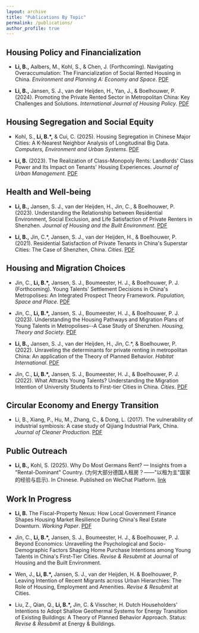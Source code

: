 ```yaml
---
layout: archive
title: "Publications By Topic"
permalink: /publications/
author_profile: true
---
```


## Housing Policy and Financialization

* **Li, B.,** Aalbers, M., Kohl, S., & Chen, J. (Forthcoming). Navigating Overaccumulation: The Financialization of Social Rented Housing in China. *Environment and Planning A: Economy and Space*. [PDF](https://housingforall.github.io/files/epa-public-version.pdf)
  
* **Li, B.,** Jansen, S. J., van der Heijden, H., Yan, J., & Boelhouwer, P. (2024). Promoting the Private Rented Sector in Metropolitan China: Key Challenges and Solutions. *International Journal of Housing Policy*. [PDF](https://housingforall.github.io/files/ijhp-2024.pdf)
    
## Housing Segregation and Social Equity

* Kohl, S., **Li, B.\*,** & Cui, C. (2025). Housing Segregation in Chinese Major Cities: A K-Nearest Neighbor Analysis of Longitudinal Big Data. *Computers, Environment and Urban Systems*. [PDF](https://housingforall.github.io/files/ceus_2025.pdf)
  
* **Li, B.** (2023). The Realization of Class-Monopoly Rents: Landlords' Class Power and Its Impact on Tenants' Housing Experiences. *Journal of Urban Management*. [PDF](https://housingforall.github.io/files/jum_2023.pdf)

## Health and Well-being

* **Li, B.,** Jansen, S. J., van der Heijden, H., Jin, C., & Boelhouwer, P. (2023). Understanding the Relationship between Residential Environment, Social Exclusion, and Life Satisfaction of Private Renters in Shenzhen. *Journal of Housing and the Built Environment*. [PDF](https://housingforall.github.io/files/hbe_2023.pdf)
  
* **Li, B.,** Jin, C.\*, Jansen, S. J., van der Heijden, H., & Boelhouwer, P. (2021). Residential Satisfaction of Private Tenants in China's Superstar Cities: The Case of Shenzhen, China. *Cities*. [PDF](https://housingforall.github.io/files/cities_2021.pdf)

 
## Housing and Migration Choices

* Jin, C., **Li, B.\*,** Jansen, S. J., Boumeester, H. J., & Boelhouwer, P. J. (Forthcoming). Young Talents' Settlement Decisions in China's Metropolises: An Integrated Prospect Theory Framework. *Population, Space and Place*. [PDF](https://housingforall.github.io/files/psp_public_version.pdf)
  
* Jin, C., **Li, B.\*,** Jansen, S. J., Boumeester, H. J., & Boelhouwer, P. J. (2023). Understanding the Housing Pathways and Migration Plans of Young Talents in Metropolises--A Case Study of Shenzhen. *Housing, Theory and Society*. [PDF](https://housingforall.github.io/files/hts_2023.pdf)

* **Li, B.,** Jansen, S. J., van der Heijden, H., Jin, C.\*, & Boelhouwer, P. (2022). Unraveling the determinants for private renting in metropolitan China: An application of the Theory of Planned Behavior. *Habitat International*. [PDF](https://housingforall.github.io/files/hi_2022.pdf)

* Jin, C., **Li, B.\*,** Jansen, S. J., Boumeester, H. J., & Boelhouwer, P. J. (2022). What Attracts Young Talents? Understanding the Migration Intention of University Students to First-tier Cities in China. *Cities*. [PDF](https://housingforall.github.io/files/cities_2022.pdf)

## Circular Economy and Energy Transition 

* Li, B., Xiang, P., Hu, M., Zhang, C., & Dong, L. (2017). The vulnerability of industrial symbiosis: A case study of Qijiang Industrial Park, China. *Journal of Cleaner Production*. [PDF](https://housingforall.github.io/files/jcp_2017.pdf)
  
## Public Outreach

* **Li, B.,** Kohl, S. (2025). Why Do Most Germans Rent? — Insights from a "Rental-Dominant" Country. (为何大部分德国人租房？——"以租为主"国家的经验与启示). In Chinese. Published on WeChat Platform. [link](https://mp.weixin.qq.com/s/lfs16iBYj-xZMBZ1mKtIMA)

## Work In Progress

* **Li, B.**  The Fiscal-Property Nexus: How Local Government Finance Shapes Housing Market Resilience During China's Real Estate Downturn. *Working Paper*. [PDF](https://housingforall.github.io/files/manustript_07_02.pdf)
  
* Jin, C., **Li, B.\*,** Jansen, S. J., Boumeester, H. J., & Boelhouwer, P. J.  Beyond Economics: Unravelling the Psychological and Socio-Demographic Factors Shaping Home Purchase Intentions among Young Talents in China\'s First-Tier Cities. *Revise & Resubmit* at Journal of Housing and the Built Environment.
  
* Wen, J., **Li, B.\*,** Jansen, S. J., van der Heijden, H. & Boelhouwer, P.  Leaving Intention of Recent Migrants across Urban Hierarchies: The Role of Housing, Employment and Amenities. *Revise & Resubmit* at Cities.

* Liu, Z., Qian, Q., **Li, B.\*,** Jin, C. & Visscher, H.  Dutch Householders\' Intentions to Adopt Shallow Geothermal Systems for Energy Transition of Existing Buildings: A Theory of Planned Behavior Approach. Status: *Revise & Resubmit* at Energy & Buildings.
  


